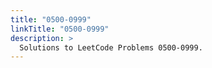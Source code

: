 ```yaml
---
title: "0500-0999"
linkTitle: "0500-0999"
description: >
  Solutions to LeetCode Problems 0500-0999.
---
```

